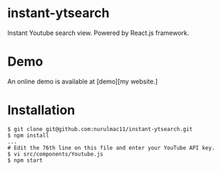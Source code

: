 # instant-ytsearch

Instant Youtube search view.
Powered by React.js framework.

# Demo

An online demo is available at [demo][my website.]

# Installation
    
    $ git clone git@github.com:nurulmac11/instant-ytsearch.git
    $ npm install
    ...
    # Edit the 76th line on this file and enter your YouTube API key.
    $ vi src/components/Youtube.js
    $ npm start

[demo]: http://nmacun.com/youtube-react/
